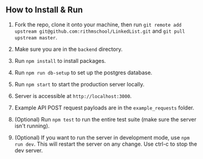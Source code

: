 
## How to Install & Run

1.  Fork the repo, clone it onto your machine, then run `git remote add upstream git@github.com:rithmschool/LinkedList.git` and `git pull upstream master`.

1.  Make sure you are in the `backend` directory.

1.  Run `npm install` to install packages.

1.  Run `npm run db-setup` to set up the postgres database.

1.  Run `npm start` to start the production server locally.

1.  Server is accessible at `http://localhost:3000`.

1.  Example API POST request payloads are in the `example_requests` folder.

1.  (Optional) Run `npm test` to run the entire test suite (make sure the server isn't running).

1.  (Optional) If you want to run the server in development mode, use `npm run dev`. This will restart the server on any change. Use ctrl-c to stop the dev server.

